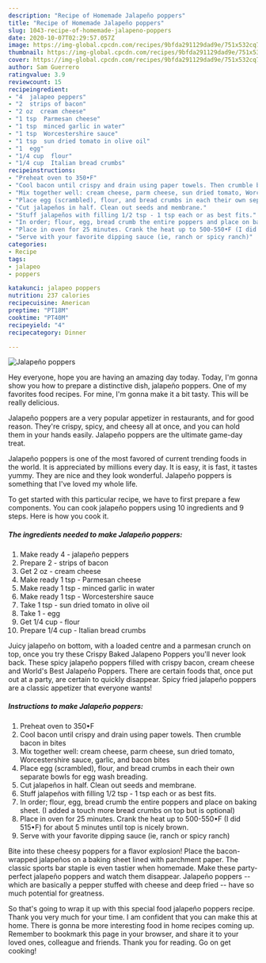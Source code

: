 ```yaml
---
description: "Recipe of Homemade Jalapeño poppers"
title: "Recipe of Homemade Jalapeño poppers"
slug: 1043-recipe-of-homemade-jalapeno-poppers
date: 2020-10-07T02:29:57.057Z
image: https://img-global.cpcdn.com/recipes/9bfda291129dad9e/751x532cq70/jalapeno-poppers-recipe-main-photo.jpg
thumbnail: https://img-global.cpcdn.com/recipes/9bfda291129dad9e/751x532cq70/jalapeno-poppers-recipe-main-photo.jpg
cover: https://img-global.cpcdn.com/recipes/9bfda291129dad9e/751x532cq70/jalapeno-poppers-recipe-main-photo.jpg
author: Sam Guerrero
ratingvalue: 3.9
reviewcount: 15
recipeingredient:
- "4  jalapeo peppers"
- "2  strips of bacon"
- "2 oz  cream cheese"
- "1 tsp  Parmesan cheese"
- "1 tsp  minced garlic in water"
- "1 tsp  Worcestershire sauce"
- "1 tsp  sun dried tomato in olive oil"
- "1  egg"
- "1/4 cup  flour"
- "1/4 cup  Italian bread crumbs"
recipeinstructions:
- "Preheat oven to 350•F"
- "Cool bacon until crispy and drain using paper towels. Then crumble bacon in bites"
- "Mix together well: cream cheese, parm cheese, sun dried tomato, Worcestershire sauce, garlic, and bacon bites"
- "Place egg (scrambled), flour, and bread crumbs in each their own separate bowls for egg wash breading."
- "Cut jalapeños in half. Clean out seeds and membrane."
- "Stuff jalapeños with filling 1/2 tsp - 1 tsp each or as best fits."
- "In order; flour, egg, bread crumb the entire poppers and place on baking sheet. (I added a touch more bread crumbs on top but is optional)"
- "Place in oven for 25 minutes. Crank the heat up to 500-550•F (I did 515•F) for about 5 minutes until top is nicely brown."
- "Serve with your favorite dipping sauce (ie, ranch or spicy ranch)"
categories:
- Recipe
tags:
- jalapeo
- poppers

katakunci: jalapeo poppers 
nutrition: 237 calories
recipecuisine: American
preptime: "PT18M"
cooktime: "PT40M"
recipeyield: "4"
recipecategory: Dinner

---
```



![Jalapeño poppers](https://img-global.cpcdn.com/recipes/9bfda291129dad9e/751x532cq70/jalapeno-poppers-recipe-main-photo.jpg)

Hey everyone, hope you are having an amazing day today. Today, I'm gonna show you how to prepare a distinctive dish, jalapeño poppers. One of my favorites food recipes. For mine, I'm gonna make it a bit tasty. This will be really delicious.

Jalapeño poppers are a very popular appetizer in restaurants, and for good reason. They&#39;re crispy, spicy, and cheesy all at once, and you can hold them in your hands easily. Jalapeño poppers are the ultimate game-day treat.

Jalapeño poppers is one of the most favored of current trending foods in the world. It is appreciated by millions every day. It is easy, it is fast, it tastes yummy. They are nice and they look wonderful. Jalapeño poppers is something that I've loved my whole life.


To get started with this particular recipe, we have to first prepare a few components. You can cook jalapeño poppers using 10 ingredients and 9 steps. Here is how you cook it.

<!--inarticleads1-->

##### The ingredients needed to make Jalapeño poppers:

1. Make ready 4 - jalapeño peppers
1. Prepare 2 - strips of bacon
1. Get 2 oz - cream cheese
1. Make ready 1 tsp - Parmesan cheese
1. Make ready 1 tsp - minced garlic in water
1. Make ready 1 tsp - Worcestershire sauce
1. Take 1 tsp - sun dried tomato in olive oil
1. Take 1 - egg
1. Get 1/4 cup - flour
1. Prepare 1/4 cup - Italian bread crumbs


Juicy jalapeño on bottom, with a loaded centre and a parmesan crunch on top, once you try these Crispy Baked Jalapeno Poppers you&#39;ll never look back. These spicy jalapeño poppers filled with crispy bacon, cream cheese and World&#39;s Best Jalapeño Poppers. There are certain foods that, once put out at a party, are certain to quickly disappear. Spicy fried jalapeño poppers are a classic appetizer that everyone wants! 

<!--inarticleads2-->

##### Instructions to make Jalapeño poppers:

1. Preheat oven to 350•F
1. Cool bacon until crispy and drain using paper towels. Then crumble bacon in bites
1. Mix together well: cream cheese, parm cheese, sun dried tomato, Worcestershire sauce, garlic, and bacon bites
1. Place egg (scrambled), flour, and bread crumbs in each their own separate bowls for egg wash breading.
1. Cut jalapeños in half. Clean out seeds and membrane.
1. Stuff jalapeños with filling 1/2 tsp - 1 tsp each or as best fits.
1. In order; flour, egg, bread crumb the entire poppers and place on baking sheet. (I added a touch more bread crumbs on top but is optional)
1. Place in oven for 25 minutes. Crank the heat up to 500-550•F (I did 515•F) for about 5 minutes until top is nicely brown.
1. Serve with your favorite dipping sauce (ie, ranch or spicy ranch)


Bite into these cheesy poppers for a flavor explosion! Place the bacon-wrapped jalapeños on a baking sheet lined with parchment paper. The classic sports bar staple is even tastier when homemade. Make these party-perfect jalapeño poppers and watch them disappear. Jalapeño poppers -- which are basically a pepper stuffed with cheese and deep fried -- have so much potential for greatness. 

So that's going to wrap it up with this special food jalapeño poppers recipe. Thank you very much for your time. I am confident that you can make this at home. There is gonna be more interesting food in home recipes coming up. Remember to bookmark this page in your browser, and share it to your loved ones, colleague and friends. Thank you for reading. Go on get cooking!
